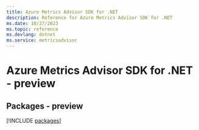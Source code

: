 ```yaml
---
title: Azure Metrics Advisor SDK for .NET
description: Reference for Azure Metrics Advisor SDK for .NET
ms.date: 10/27/2023
ms.topic: reference
ms.devlang: dotnet
ms.service: metricsadvisor
---
```

# Azure Metrics Advisor SDK for .NET - preview
## Packages - preview
[!INCLUDE [packages](metrics-advisor-index.md)]